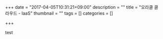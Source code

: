 +++
date = "2017-04-05T10:31:21+09:00"
description = ""
title = "오라클 클라우드 - IaaS"
thumbnail = ""
tags = []
categories = []

+++

test
